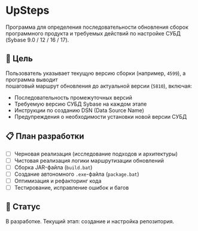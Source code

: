# UpSteps

Программа для определения последовательности обновления сборок программного продукта и 
требуемых действий по настройке СУБД (Sybase 9.0 / 12 / 16 / 17).

## 🎯 Цель

Пользователь указывает текущую версию сборки (например, `4599`), а программа выводит  
пошаговый маршрут обновления до актуальной версии (`5810`), включая:

- Последовательность промежуточных версий
- Требуемую версию СУБД Sybase на каждом этапе
- Инструкции по созданию DSN (Data Source Name)
- Предупреждения о необходимости установки новой версии СУБД

## 📋 План разработки

- [ ] Черновая реализация (исследование подходов и архитектуры)
- [ ] Чистовая реализация логики маршрутизации обновлений
- [ ] Сборка JAR-файла (`build.bat`)
- [ ] Создание автономного `.exe`-файла (`package.bat`)
- [ ] Оптимизация и рефакторинг кода
- [ ] Тестирование, исправление ошибок и багов

## 🚧 Статус

В разработке. Текущий этап: создание и настройка репозитория.